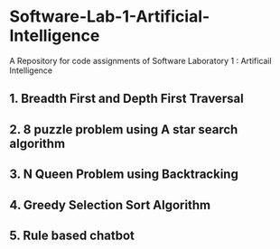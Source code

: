 # Software-Lab-1-Artificial-Intelligence
A Repository for code assignments of Software Laboratory 1 : Artificail Intelligence 


## 1. Breadth First and Depth First Traversal <br> 
## 2. 8 puzzle problem using A star search algorithm <br>
## 3. N Queen Problem using Backtracking <br>
## 4. Greedy Selection Sort Algorithm <br>
## 5. Rule based chatbot <br>


